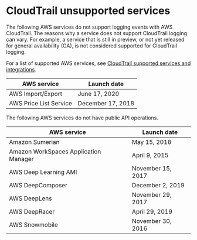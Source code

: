 # CloudTrail unsupported services<a name="cloudtrail-unsupported-aws-services"></a>

The following AWS services do not support logging events with AWS CloudTrail\. The reasons why a service does not support CloudTrail logging can vary\. For example, a service that is still in preview, or not yet released for general availability \(GA\), is not considered supported for CloudTrail logging\.

For a list of supported AWS services, see [CloudTrail supported services and integrations](cloudtrail-aws-service-specific-topics.md)\.


| AWS service | Launch date | 
| --- | --- | 
| AWS Import/Export | June 17, 2020 | 
| AWS Price List Service | December 17, 2018 | 

The following AWS services do not have public API operations\.


| AWS service | Launch date | 
| --- | --- | 
| Amazon Sumerian | May 15, 2018 | 
| Amazon WorkSpaces Application Manager | April 9, 2015  | 
| AWS Deep Learning AMI | November 15, 2017 | 
| AWS DeepComposer | December 2, 2019 | 
| AWS DeepLens | November 29, 2017 | 
| AWS DeepRacer | April 29, 2019 | 
|  AWS Snowmobile | November 30, 2016 | 